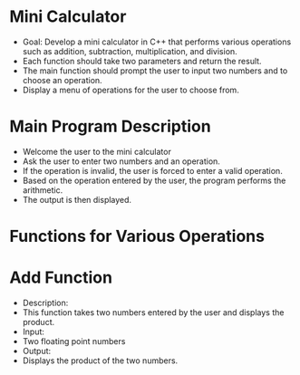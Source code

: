 # Mini Calculator
- Goal: Develop a mini calculator in C++ that performs various operations such as addition, subtraction, multiplication, and division.
- Each function should take two parameters and return the result. 
- The main function should prompt the user to input two numbers and to choose an operation.
- Display a menu of operations for the user to choose from.

# Main Program Description
- Welcome the user to the mini calculator
- Ask the user to enter two numbers and an operation.
- If the operation is invalid, the user is forced to enter a valid operation.
- Based on the operation entered by the user, the program performs the arithmetic.
- The output is then displayed.

# Functions for Various Operations
# Add Function
- Description:
- This function takes two numbers entered by the user and displays the product.
- Input:
- Two floating point numbers
- Output:
- Displays the product of the two numbers. 
